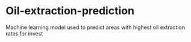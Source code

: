 # Oil-extraction-prediction
Machine learning model used to predict areas with highest oil extraction rates for invest
